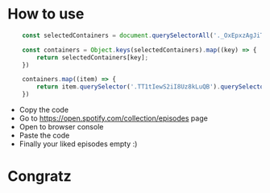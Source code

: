 # How to use
  ```javascript
      const selectedContainers = document.querySelectorAll('._OxEpxzAgJiTENfolVUN')

      const containers = Object.keys(selectedContainers).map((key) => {
          return selectedContainers[key];
      })

      containers.map((item) => {
          return item.querySelector('.TT1tIewS2iI8Uz8kLuQB').querySelector('.DbMYFmOEEz9PH1h1zK9n').querySelector('.Fm7C3gdh5Lsc9qSXrQwO').click();
      })
  ```
 - Copy the code
 - Go to https://open.spotify.com/collection/episodes page
 - Open to browser console
 - Paste the code
 - Finally your liked episodes empty :) 
# Congratz 

